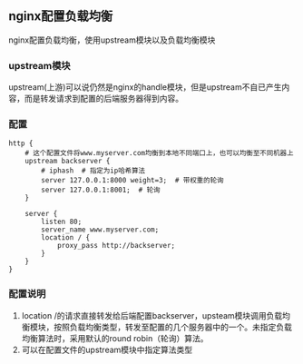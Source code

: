 ## nginx配置负载均衡

nginx配置负载均衡，使用upstream模块以及负载均衡模块

### upstream模块
upstream(上游)可以说仍然是nginx的handle模块，但是upstream不自已产生内容，而是转发请求到配置的后端服务器得到内容。

### 配置
```
http {
	# 这个配置文件将www.myserver.com均衡到本地不同端口上，也可以均衡至不同机器上
	upstream backserver {
		# iphash  # 指定为ip哈希算法
		server 127.0.0.1:8000 weight=3;  # 带权重的轮询
		server 127.0.0.1:8001;  # 轮询
	}

	server {
		listen 80;
		server_name www.myserver.com;
		location / {
			proxy_pass http://backserver;
		}
	}
}
```

### 配置说明
1. location /的请求直接转发给后端配置backserver，upsteam模块调用负载均衡模块，按照负载均衡类型，转发至配置的几个服务器中的一个。未指定负载均衡算法时，采用默认的round robin（轮询）算法。
2. 可以在配置文件的upstream模块中指定算法类型
